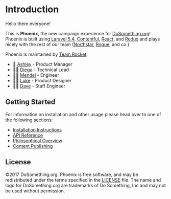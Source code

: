 # Introduction

Hello there everyone!

This is **Phoenix**, the new campaign experience for [DoSomething.org](https://www.dosomething.org)! Phoenix is built using [Laravel 5.4](https://laravel.com/docs/5.4), [Contentful](https://www.contentful.com), [React](https://reactjs.com/), and [Redux](http://redux.js.org) and plays nicely with the rest of our team \([Northstar](https://github.com/DoSomething/northstar), [Rogue](https://github.com/DoSomething/rogue), and co.\)

Phoenix is maintained by [Team Rocket](https://github.com/orgs/DoSomething/teams/team-rocket):

* 💁 [Ashley](https://github.com/ashleybaldwin) - Product Manager
* 👨‍💻 [Diego](https://github.com/weerd) - Technical Lead
* 👨‍💻 [Mendel](https://github.com/mendelB) - Engineer
* 👨‍🎨 [Luke](https://github.com/lkpttn) - Product Designer
* 👨‍🔬 [Dave](https://github.com/DFurnes) - Staff Engineer

## Getting Started

For information on installation and other usage please head over to one of the following sections:

* [Installation Instructions](../development/installation.md)
* [API Reference](../api-reference/introduction.md)
* [Philosophical Overview](../philosophical-overview/introduction.md)
* [Content Publishing](../content-publishing/introduction.md)

## License

©2017 DoSomething.org. Phoenix is free software, and may be redistributed under the terms specified in the [LICENSE](https://github.com/DoSomething/phoenix/blob/dev/LICENSE) file. The name and logo for DoSomething.org are trademarks of Do Something, Inc and may not be used without permission.
